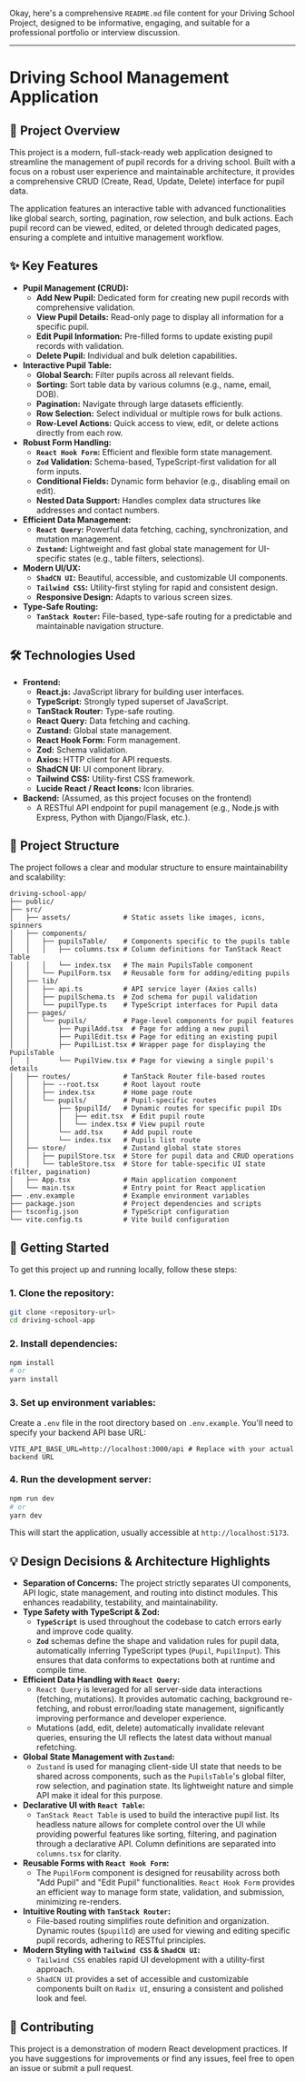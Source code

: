 Okay, here's a comprehensive `README.md` file content for your Driving School Project, designed to be informative, engaging, and suitable for a professional portfolio or interview discussion.

---

# Driving School Management Application

## 🚀 Project Overview

This project is a modern, full-stack-ready web application designed to streamline the management of pupil records for a driving school. Built with a focus on a robust user experience and maintainable architecture, it provides a comprehensive CRUD (Create, Read, Update, Delete) interface for pupil data.

The application features an interactive table with advanced functionalities like global search, sorting, pagination, row selection, and bulk actions. Each pupil record can be viewed, edited, or deleted through dedicated pages, ensuring a complete and intuitive management workflow.

## ✨ Key Features

*   **Pupil Management (CRUD):**
    *   **Add New Pupil:** Dedicated form for creating new pupil records with comprehensive validation.
    *   **View Pupil Details:** Read-only page to display all information for a specific pupil.
    *   **Edit Pupil Information:** Pre-filled forms to update existing pupil records with validation.
    *   **Delete Pupil:** Individual and bulk deletion capabilities.
*   **Interactive Pupil Table:**
    *   **Global Search:** Filter pupils across all relevant fields.
    *   **Sorting:** Sort table data by various columns (e.g., name, email, DOB).
    *   **Pagination:** Navigate through large datasets efficiently.
    *   **Row Selection:** Select individual or multiple rows for bulk actions.
    *   **Row-Level Actions:** Quick access to view, edit, or delete actions directly from each row.
*   **Robust Form Handling:**
    *   **`React Hook Form`:** Efficient and flexible form state management.
    *   **`Zod` Validation:** Schema-based, TypeScript-first validation for all form inputs.
    *   **Conditional Fields:** Dynamic form behavior (e.g., disabling email on edit).
    *   **Nested Data Support:** Handles complex data structures like addresses and contact numbers.
*   **Efficient Data Management:**
    *   **`React Query`:** Powerful data fetching, caching, synchronization, and mutation management.
    *   **`Zustand`:** Lightweight and fast global state management for UI-specific states (e.g., table filters, selections).
*   **Modern UI/UX:**
    *   **`ShadCN UI`:** Beautiful, accessible, and customizable UI components.
    *   **`Tailwind CSS`:** Utility-first styling for rapid and consistent design.
    *   **Responsive Design:** Adapts to various screen sizes.
*   **Type-Safe Routing:**
    *   **`TanStack Router`:** File-based, type-safe routing for a predictable and maintainable navigation structure.

## 🛠️ Technologies Used

*   **Frontend:**
    *   **React.js:** JavaScript library for building user interfaces.
    *   **TypeScript:** Strongly typed superset of JavaScript.
    *   **TanStack Router:** Type-safe routing.
    *   **React Query:** Data fetching and caching.
    *   **Zustand:** Global state management.
    *   **React Hook Form:** Form management.
    *   **Zod:** Schema validation.
    *   **Axios:** HTTP client for API requests.
    *   **ShadCN UI:** UI component library.
    *   **Tailwind CSS:** Utility-first CSS framework.
    *   **Lucide React / React Icons:** Icon libraries.
*   **Backend:** (Assumed, as this project focuses on the frontend)
    *   A RESTful API endpoint for pupil management (e.g., Node.js with Express, Python with Django/Flask, etc.).

## 📂 Project Structure

The project follows a clear and modular structure to ensure maintainability and scalability:

```
driving-school-app/
├── public/
├── src/
│   ├── assets/             # Static assets like images, icons, spinners
│   ├── components/
│   │   ├── pupilsTable/    # Components specific to the pupils table
│   │   │   ├── columns.tsx # Column definitions for TanStack React Table
│   │   │   └── index.tsx   # The main PupilsTable component
│   │   └── PupilForm.tsx   # Reusable form for adding/editing pupils
│   ├── lib/
│   │   ├── api.ts          # API service layer (Axios calls)
│   │   ├── pupilSchema.ts  # Zod schema for pupil validation
│   │   └── pupilType.ts    # TypeScript interfaces for Pupil data
│   ├── pages/
│   │   └── pupils/         # Page-level components for pupil features
│   │       ├── PupilAdd.tsx  # Page for adding a new pupil
│   │       ├── PupilEdit.tsx # Page for editing an existing pupil
│   │       ├── PupilList.tsx # Wrapper page for displaying the PupilsTable
│   │       └── PupilView.tsx # Page for viewing a single pupil's details
│   ├── routes/             # TanStack Router file-based routes
│   │   ├── --root.tsx      # Root layout route
│   │   ├── index.tsx       # Home page route
│   │   └── pupils/         # Pupil-specific routes
│   │       ├── $pupilId/   # Dynamic routes for specific pupil IDs
│   │       │   ├── edit.tsx  # Edit pupil route
│   │       │   └── index.tsx # View pupil route
│   │       └── add.tsx     # Add pupil route
│   │       └── index.tsx   # Pupils list route
│   ├── store/              # Zustand global state stores
│   │   ├── pupilStore.tsx  # Store for pupil data and CRUD operations
│   │   └── tableStore.tsx  # Store for table-specific UI state (filter, pagination)
│   ├── App.tsx             # Main application component
│   └── main.tsx            # Entry point for React application
├── .env.example            # Example environment variables
├── package.json            # Project dependencies and scripts
├── tsconfig.json           # TypeScript configuration
└── vite.config.ts          # Vite build configuration
```

## 🚀 Getting Started

To get this project up and running locally, follow these steps:

### 1. **Clone the repository:**

```bash
git clone <repository-url>
cd driving-school-app
```

### 2. **Install dependencies:**

```bash
npm install
# or
yarn install
```

### 3. **Set up environment variables:**

Create a `.env` file in the root directory based on `.env.example`.
You'll need to specify your backend API base URL:

```
VITE_API_BASE_URL=http://localhost:3000/api # Replace with your actual backend URL
```

### 4. **Run the development server:**

```bash
npm run dev
# or
yarn dev
```

This will start the application, usually accessible at `http://localhost:5173`.

## 💡 Design Decisions & Architecture Highlights

*   **Separation of Concerns:** The project strictly separates UI components, API logic, state management, and routing into distinct modules. This enhances readability, testability, and maintainability.
*   **Type Safety with TypeScript & Zod:**
    *   **`TypeScript`** is used throughout the codebase to catch errors early and improve code quality.
    *   **`Zod`** schemas define the shape and validation rules for pupil data, automatically inferring TypeScript types (`Pupil`, `PupilInput`). This ensures that data conforms to expectations both at runtime and compile time.
*   **Efficient Data Handling with `React Query`:**
    *   `React Query` is leveraged for all server-side data interactions (fetching, mutations). It provides automatic caching, background re-fetching, and robust error/loading state management, significantly improving performance and developer experience.
    *   Mutations (add, edit, delete) automatically invalidate relevant queries, ensuring the UI reflects the latest data without manual refetching.
*   **Global State Management with `Zustand`:**
    *   `Zustand` is used for managing client-side UI state that needs to be shared across components, such as the `PupilsTable`'s global filter, row selection, and pagination state. Its lightweight nature and simple API make it ideal for this purpose.
*   **Declarative UI with `React Table`:**
    *   `TanStack React Table` is used to build the interactive pupil list. Its headless nature allows for complete control over the UI while providing powerful features like sorting, filtering, and pagination through a declarative API. Column definitions are separated into `columns.tsx` for clarity.
*   **Reusable Forms with `React Hook Form`:**
    *   The `PupilForm` component is designed for reusability across both "Add Pupil" and "Edit Pupil" functionalities. `React Hook Form` provides an efficient way to manage form state, validation, and submission, minimizing re-renders.
*   **Intuitive Routing with `TanStack Router`:**
    *   File-based routing simplifies route definition and organization. Dynamic routes (`$pupilId`) are used for viewing and editing specific pupil records, adhering to RESTful principles.
*   **Modern Styling with `Tailwind CSS` & `ShadCN UI`:**
    *   `Tailwind CSS` enables rapid UI development with a utility-first approach.
    *   `ShadCN UI` provides a set of accessible and customizable components built on `Radix UI`, ensuring a consistent and polished look and feel.

## 🤝 Contributing

This project is a demonstration of modern React development practices. If you have suggestions for improvements or find any issues, feel free to open an issue or submit a pull request.

